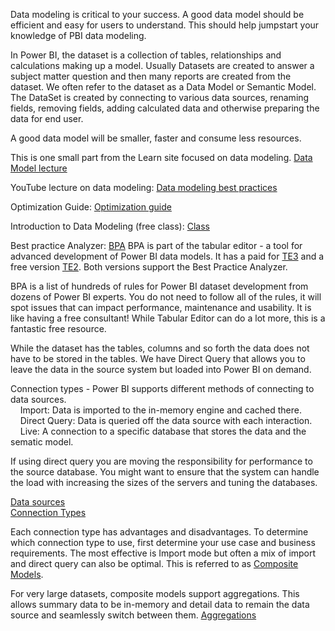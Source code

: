 Data modeling is critical to your success.  A good data model should be efficient and easy for users to understand.  This should help jumpstart your knowledge of PBI data modeling.

In Power BI, the dataset is a collection of tables, relationships and calculations making up a model.  Usually Datasets are created to answer a subject matter question and then many reports are created from the dataset.  We often refer to the dataset as a Data Model or Semantic Model. The DataSet is created by connecting to various data sources, renaming fields, removing fields, adding calculated data and otherwise preparing the data for end user. 

A good data model will be smaller, faster and consume less resources. 

This is one small part from the Learn site focused on data modeling.  [Data Model lecture](https://docs.microsoft.com/en-us/learn/modules/model-data-power-bi/)

YouTube lecture on data modeling:  [Data modeling best practices](https://www.youtube.com/watch?v=kiVXI7zjSzY&t=198s) 

Optimization Guide: [Optimization guide](https://docs.microsoft.com/en-us/power-bi/guidance/power-bi-optimization) 

Introduction to Data Modeling (free class): [Class](https://www.sqlbi.com/p/introduction-to-data-modeling-for-power-bi-video-course/)

Best practice Analyzer: [BPA](https://powerbi.microsoft.com/en-us/blog/best-practice-rules-to-improve-your-models-performance/)
BPA is part of the tabular editor - a tool for advanced development of Power BI data models.  It has a paid for [TE3](https://tabulareditor.com/) and a free version [TE2](https://tabulareditor.github.io/TabularEditor/).  Both versions support the Best Practice Analyzer.

BPA is a list of hundreds of rules for Power BI dataset development from dozens of Power BI experts.  You do not need to follow all of the rules, it will spot issues that can impact performance, maintenance and usability.  It is like having a free consultant! 
While Tabular Editor can do a lot more, this is a fantastic free resource.  

While the dataset has the tables, columns and so forth the data does not have to be stored in the tables.  We have Direct Query that allows you to leave the data in the source system but loaded into Power BI on demand.  

Connection types - Power BI supports different methods of connecting to data sources.  
&nbsp;&nbsp;&nbsp;&nbsp;Import:  Data is imported to the in-memory engine and cached there.  
&nbsp;&nbsp;&nbsp;&nbsp;Direct Query:  Data is queried off the data source with each interaction.  
&nbsp;&nbsp;&nbsp;&nbsp;Live:  A connection to a specific database that stores the data and the sematic model.  

If using direct query you are moving the responsibility for performance to the source database.  You might want to ensure that the system can handle the load with increasing the sizes of the servers and tuning the databases.  

[Data sources](https://docs.microsoft.com/en-us/power-bi/connect-data/desktop-data-sources)  
[Connection Types](https://adatis.co.uk/power-bi-connectivity-types/) 

Each connection type has advantages and disadvantages.  To determine which connection type to use, first determine your use case and business requirements.  The most effective is Import mode but often a mix of import and direct query can also be optimal.  This is referred to as [Composite Models](https://docs.microsoft.com/en-us/power-bi/transform-model/desktop-composite-models).  

For very large datasets, composite models support aggregations.  This allows summary data to be in-memory and detail data to remain the data source and seamlessly switch between them.  [Aggregations](https://docs.microsoft.com/en-us/power-bi/transform-model/aggregations-advanced)  
